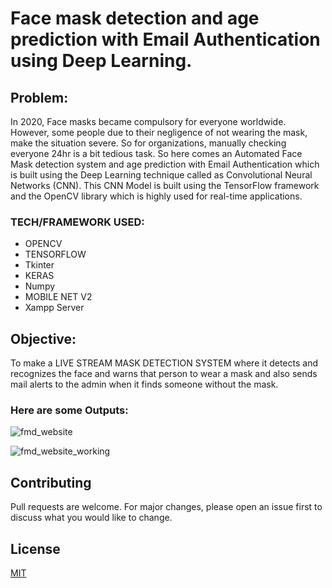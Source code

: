 # Face mask detection and age prediction with Email Authentication using Deep Learning.

## Problem: 
In 2020, Face masks became compulsory for everyone worldwide. However, some people due to their negligence of not wearing the mask, make the situation severe. So for organizations, manually checking everyone 24hr is a bit tedious task. So here comes an Automated Face Mask detection system and age prediction with Email Authentication which is built using the Deep Learning technique called as Convolutional Neural Networks (CNN). This CNN Model is built using the TensorFlow framework and the OpenCV library which is highly used for real-time applications.

### TECH/FRAMEWORK USED:
- OPENCV
- TENSORFLOW
- Tkinter
- KERAS
- Numpy
- MOBILE NET V2
- Xampp Server

## Objective: 
To make a LIVE STREAM MASK DETECTION SYSTEM where it detects and recognizes the face and warns that person to wear a mask and also sends mail alerts to the admin when it finds someone without the mask.

### Here are some Outputs:
![fmd_website](https://user-images.githubusercontent.com/60505090/119257024-11775100-bbe1-11eb-99cc-ae615c170b98.jpeg)

![fmd_website_working](https://user-images.githubusercontent.com/60505090/119257029-1b00b900-bbe1-11eb-8f0a-ee94db4004a7.png)

## Contributing
Pull requests are welcome. For major changes, please open an issue first to discuss what you would like to change.

## License
[MIT](https://choosealicense.com/licenses/mit/)
